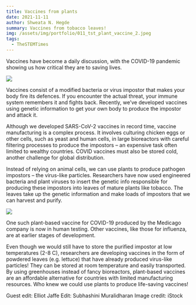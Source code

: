```yaml
---
title: Vaccines from plants
date: 2021-11-11
author: Shweata N. Hegde
summary: Vaccines from tobacco leaves!
img: /assets/img/portfolio/011_tst_plant_vaccine_2.jpeg
tags:
  - TheSTEMTimes
---
```

Vaccines have become a daily discussion, with the COVID-19 pandemic showing us how critical they are to saving lives.

<img src = '/assets/img/portfolio/011_tst_plant_vaccine_1.jpeg'>

Vaccines consist of a modified bacteria or virus impostor that makes your body fire its defences. If you encounter the actual threat, your immune system remembers it and fights back. Recently, we’ve developed vaccines using genetic information to get your own body to produce the impostor and attack it.

Although we developed SARS-CoV-2 vaccines in record time, vaccine manufacturing is a complex process. It involves culturing chicken eggs or other cells, such as yeast and human cells, in large bioreactors with careful filtering processes to produce the impostors – an expensive task often limited to wealthy countries. COVID vaccines must also be stored cold, another challenge for global distribution.

Instead of relying on animal cells, we can use plants to produce pathogen impostors – the virus-like particles. Researchers have now used engineered bacteria and plant viruses to insert the genetic info responsible for producing these impostors into leaves of mature plants like tobacco. The leaves take up the genetic information and make loads of impostors that we can harvest and purify.

<img src = '/assets/img/portfolio/011_tst_plant_vaccine_2.jpeg'>

One such plant-based vaccine for COVID-19 produced by the Medicago company is now in human testing. Other vaccines, like those for influenza, are at earlier stages of development.

Even though we would still have to store the purified impostor at low temperatures (2-8 C), researchers are developing vaccines in the form of powdered leaves (e.g. lettuce) that have already produced virus-like particles! They can be stored at room temperature and easily transported. By using greenhouses instead of fancy bioreactors, plant-based vaccines are an affordable alternative for countries with limited manufacturing resources. Who knew we could use plants to produce life-saving vaccines!

Guest edit: Elliot Jaffe
Edit: Subhashini Muralidharan
Image credit: iStock